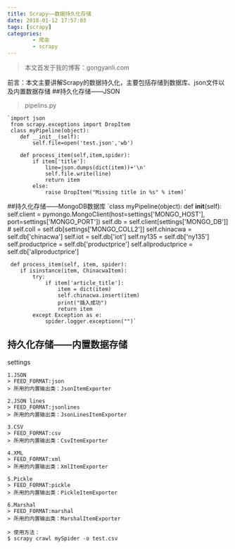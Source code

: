 ```yaml
---
title: Scrapy——数据持久化存储
date: 2018-01-12 17:57:03
tags: [scrapy]
categories:
		- 爬虫
		- scrapy
---
```

>本文首发于我的博客：gongyanli.com

前言：本文主要讲解Scrapy的数据持久化，主要包括存储到数据库、json文件以及内置数据存储
##持久化存储——JSON
>pipelins.py
    
    `import json
	 from scrapy.exceptions import DropItem
	 class myPipeline(object):
	 	def __init__(self):
			self.file=open('test.json','wb')
		
		def process_item(self,item,spider):
			if item['title']:
				line=json.dumps(dict(item))+'\n'
				self.file.write(line)
				return item
			else:
				raise DropItem("Missing title in %s" % item)`

##持久化存储——MongoDB数据库
    `class myPipeline(object):
     def __init__(self):
        self.client = pymongo.MongoClient(host=settings['MONGO_HOST'], port=settings['MONGO_PORT'])
        self.db = self.client[settings['MONGO_DB']]
        # self.coll = self.db[settings['MONGO_COLL2']]
        self.chinacwa = self.db['chinacwa']
        self.iot = self.db['iot']
        self.ny135 = self.db['ny135']
        self.productprice = self.db['productprice']
        self.allproductprice = self.db['allproductprice']

     def process_item(self, item, spider):
        if isinstance(item, ChinacwaItem):
            try:
                if item['article_title']:
                    item = dict(item)
                    self.chinacwa.insert(item)
                    print("插入成功")
                    return item
            except Exception as e:
                spider.logger.exceptionn("")`

## 持久化存储——内置数据存储
settings

	1.JSON
	> FEED_FORMAT:json
	> 所用的内置输出类：JsonItemExporter
	
	2.JSON lines
	> FEED_FORMAT:jsonlines
	> 所用的内置输出类：JsonLinesItemExporter

	3.CSV
	> FEED_FORMAT:csv
	> 所用的内置输出类：CsvItemExporter

	4.XML
	> FEED_FORMAT:xml
	> 所用的内置输出类：XmlItemExporter

	5.Pickle
	> FEED_FORMAT:pickle
	> 所用的内置输出类：PickleItemExporter
	
	6.Marshal
	> FEED_FORMAT:marshal
	> 所用的内置输出类：MarshalItemExporter

	> 使用方法：
	$ scrapy crawl mySpider -o test.csv